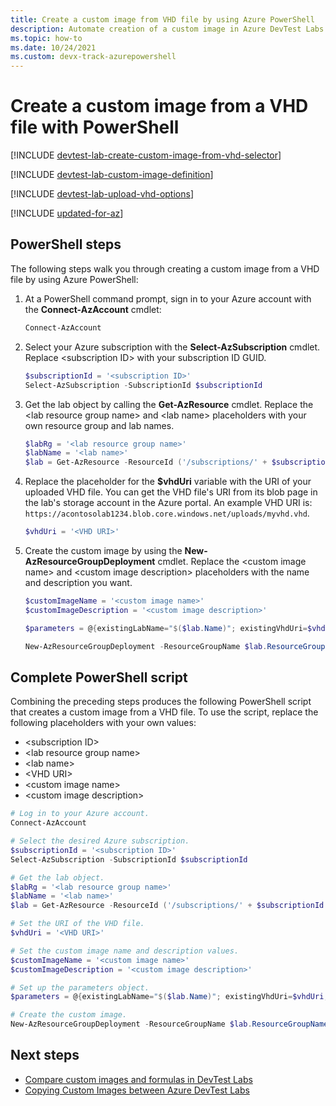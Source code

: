 ```yaml
---
title: Create a custom image from VHD file by using Azure PowerShell
description: Automate creation of a custom image in Azure DevTest Labs from a VHD file by using PowerShell.
ms.topic: how-to
ms.date: 10/24/2021
ms.custom: devx-track-azurepowershell
---
```


# Create a custom image from a VHD file with PowerShell

[!INCLUDE [devtest-lab-create-custom-image-from-vhd-selector](../../includes/devtest-lab-create-custom-image-from-vhd-selector.md)]

[!INCLUDE [devtest-lab-custom-image-definition](../../includes/devtest-lab-custom-image-definition.md)]

[!INCLUDE [devtest-lab-upload-vhd-options](../../includes/devtest-lab-upload-vhd-options.md)]

[!INCLUDE [updated-for-az](../../includes/updated-for-az.md)]

## PowerShell steps

The following steps walk you through creating a custom image from a VHD file by using Azure PowerShell:

1. At a PowerShell command prompt, sign in to your Azure account with the **Connect-AzAccount** cmdlet:

   ```powershell
   Connect-AzAccount
   ```

1. Select your Azure subscription with the **Select-AzSubscription** cmdlet. Replace \<subscription ID> with your subscription ID GUID.

   ```powershell
   $subscriptionId = '<subscription ID>'
   Select-AzSubscription -SubscriptionId $subscriptionId
   ```

1. Get the lab object by calling the **Get-AzResource** cmdlet. Replace the \<lab resource group name> and \<lab name> placeholders with your own resource group and lab names.

   ```powershell
   $labRg = '<lab resource group name>'
   $labName = '<lab name>'
   $lab = Get-AzResource -ResourceId ('/subscriptions/' + $subscriptionId + '/resourceGroups/' + $labRg + '/providers/Microsoft.DevTestLab/labs/' + $labName)
   ```

1. Replace the placeholder for the **$vhdUri** variable with the URI of your uploaded VHD file. You can get the VHD file's URI from its blob page in the lab's storage account in the Azure portal. An example VHD URI is: `https://acontosolab1234.blob.core.windows.net/uploads/myvhd.vhd`.

   ```powershell
   $vhdUri = '<VHD URI>'
   ```

1. Create the custom image by using the **New-AzResourceGroupDeployment** cmdlet. Replace the \<custom image name> and \<custom image description> placeholders with the name and description you want.

   ```powershell
   $customImageName = '<custom image name>'
   $customImageDescription = '<custom image description>'

   $parameters = @{existingLabName="$($lab.Name)"; existingVhdUri=$vhdUri; imageOsType='windows'; isVhdSysPrepped=$false; imageName=$customImageName; imageDescription=$customImageDescription}

   New-AzResourceGroupDeployment -ResourceGroupName $lab.ResourceGroupName -Name CreateCustomImage -TemplateUri 'https://raw.githubusercontent.com/Azure/azure-devtestlab/master/samples/DevTestLabs/QuickStartTemplates/201-dtl-create-customimage-from-vhd/azuredeploy.json' -TemplateParameterObject $parameters
   ```

## Complete PowerShell script

Combining the preceding steps produces the following PowerShell script that creates a custom image from a VHD file. To use the script, replace the following placeholders with your own values:

- \<subscription ID>
- \<lab resource group name>
- \<lab name>
- \<VHD URI>
- \<custom image name>
- \<custom image description>

```powershell
# Log in to your Azure account.
Connect-AzAccount

# Select the desired Azure subscription.
$subscriptionId = '<subscription ID>'
Select-AzSubscription -SubscriptionId $subscriptionId

# Get the lab object.
$labRg = '<lab resource group name>'
$labName = '<lab name>'
$lab = Get-AzResource -ResourceId ('/subscriptions/' + $subscriptionId + '/resourceGroups/' + $labRg + '/providers/Microsoft.DevTestLab/labs/' + $labName)

# Set the URI of the VHD file.
$vhdUri = '<VHD URI>'

# Set the custom image name and description values.
$customImageName = '<custom image name>'
$customImageDescription = '<custom image description>'

# Set up the parameters object.
$parameters = @{existingLabName="$($lab.Name)"; existingVhdUri=$vhdUri; imageOsType='windows'; isVhdSysPrepped=$false; imageName=$customImageName; imageDescription=$customImageDescription}

# Create the custom image.
New-AzResourceGroupDeployment -ResourceGroupName $lab.ResourceGroupName -Name CreateCustomImage -TemplateUri 'https://raw.githubusercontent.com/Azure/azure-devtestlab/master/samples/DevTestLabs/QuickStartTemplates/201-dtl-create-customimage-from-vhd/azuredeploy.json' -TemplateParameterObject $parameters
```

## Next steps

- [Compare custom images and formulas in DevTest Labs](devtest-lab-comparing-vm-base-image-types.md)
- [Copying Custom Images between Azure DevTest Labs](https://www.visualstudiogeeks.com/blog/DevOps/How-To-Move-CustomImages-VHD-Between-AzureDevTestLabs#copying-custom-images-between-azure-devtest-labs)
